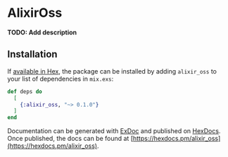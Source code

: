 # AlixirOss

**TODO: Add description**

## Installation

If [available in Hex](https://hex.pm/docs/publish), the package can be installed
by adding `alixir_oss` to your list of dependencies in `mix.exs`:

```elixir
def deps do
  [
    {:alixir_oss, "~> 0.1.0"}
  ]
end
```

Documentation can be generated with [ExDoc](https://github.com/elixir-lang/ex_doc)
and published on [HexDocs](https://hexdocs.pm). Once published, the docs can
be found at [https://hexdocs.pm/alixir_oss](https://hexdocs.pm/alixir_oss).

